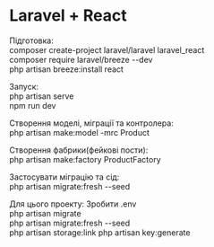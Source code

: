 # Laravel + React
Підготовка:  
composer create-project laravel/laravel laravel_react  
composer require laravel/breeze --dev  
php artisan breeze:install react  

Запуск:  
php artisan serve  
npm run dev  

Створення моделі, міграції та контролера:  
php artisan make:model -mrc Product

Створення фабрики(фейкові пости):  
php artisan make:factory ProductFactory  

Застосувати міграцію та сід:  
php artisan migrate:fresh --seed  

Для цього проекту:
Зробити .env  
php artisan migrate  
php artisan migrate:fresh --seed  
php artisan storage:link
php artisan key:generate
